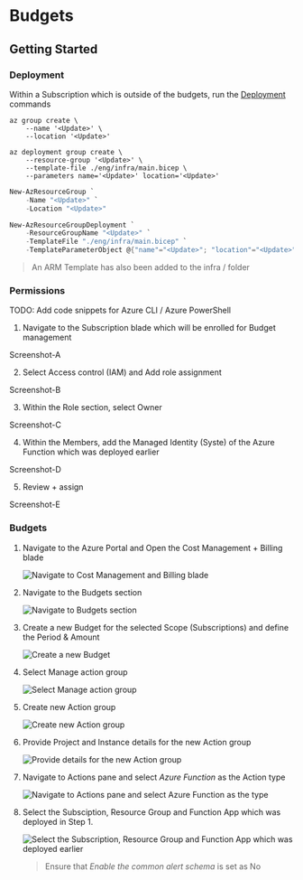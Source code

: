 # Budgets

## Getting Started

### Deployment

Within a Subscription which is outside of the budgets, run the [Deployment](##Deployment) commands

```shell
az group create \
    --name '<Update>' \
    --location '<Update>'

az deployment group create \
    --resource-group '<Update>' \
    --template-file ./eng/infra/main.bicep \
    --parameters name='<Update>' location='<Update>'
```

```powershell
New-AzResourceGroup `
    -Name "<Update>" `
    -Location "<Update>"

New-AzResourceGroupDeployment `
    -ResourceGroupName "<Update>" `
    -TemplateFile "./eng/infra/main.bicep" `
    -TemplateParameterObject @{"name"="<Update>"; "location"="<Update>";}:
```

> An ARM Template has also been added to the infra / folder

### Permissions

TODO: Add code snippets for Azure CLI / Azure PowerShell

1. Navigate to the Subscription blade which will be enrolled for Budget management

Screenshot-A

2. Select Access control (IAM) and Add role assignment

Screenshot-B

3. Within the Role section, select Owner

Screenshot-C

4. Within the Members, add the Managed Identity (Syste) of the Azure Function which was deployed earlier

Screenshot-D

5. Review + assign

Screenshot-E

### Budgets

1. Navigate to the Azure Portal and Open the Cost Management + Billing blade

    ![Navigate to Cost Management and Billing blade](./media/Screenshot-1.png)

2. Navigate to the Budgets section

    ![Navigate to Budgets section](./media/Screenshot-2.png)

3. Create a new Budget for the selected Scope (Subscriptions) and define the Period & Amount

    ![Create a new Budget](./media/Screenshot-3.png)

4. Select Manage action group

    ![Select Manage action group](./media/Screenshot-4.png)

5. Create new Action group

    ![Create new Action group](./media/Screenshot-5.png)

6. Provide Project and Instance details for the new Action group

    ![Provide details for the new Action group](./media/Screenshot-6.png)

7. Navigate to Actions pane and select _Azure Function_ as the Action type

    ![Navigate to Actions pane and select Azure Function as the type](./media/Screenshot-7.png)

8. Select the Subsciption, Resource Group and Function App which was deployed in Step 1.

    ![Select the Subscription, Resource Group and Function App which was deployed earlier](./media/Screenshot-8.png)

    > Ensure that _Enable the common alert schema_ is set as No
